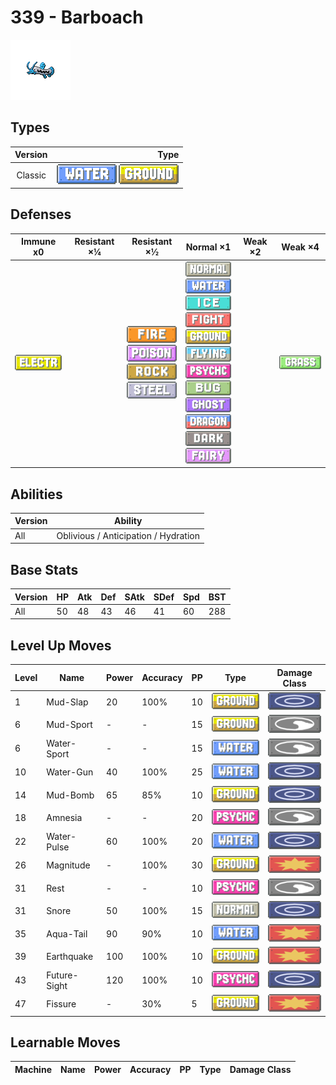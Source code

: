 # 339 - Barboach

![barboach](../img/pokemon/339.png)

## Types

| Version | Type                                                                |
| :-----: | ------------------------------------------------------------------: |
| Classic | ![water](../img/types/water.png) ![ground](../img/types/ground.png) |

## Defenses

| Immune x0                              | Resistant ×¼ | Resistant ×½                                                                                                                                  | Normal ×1                                                                                                                                                                                                                                                                                                                                                                                                                                                       | Weak ×2 | Weak ×4                          |
| -------------------------------------- | ------------ | --------------------------------------------------------------------------------------------------------------------------------------------- | --------------------------------------------------------------------------------------------------------------------------------------------------------------------------------------------------------------------------------------------------------------------------------------------------------------------------------------------------------------------------------------------------------------------------------------------------------------- | ------- | -------------------------------- |
| ![electric](../img/types/electric.png) |              | ![fire](../img/types/fire.png)<br/>![poison](../img/types/poison.png)<br/>![rock](../img/types/rock.png)<br/>![steel](../img/types/steel.png) | ![normal](../img/types/normal.png)<br/>![water](../img/types/water.png)<br/>![ice](../img/types/ice.png)<br/>![fighting](../img/types/fighting.png)<br/>![ground](../img/types/ground.png)<br/>![flying](../img/types/flying.png)<br/>![psychic](../img/types/psychic.png)<br/>![bug](../img/types/bug.png)<br/>![ghost](../img/types/ghost.png)<br/>![dragon](../img/types/dragon.png)<br/>![dark](../img/types/dark.png)<br/>![fairy](../img/types/fairy.png) |         | ![grass](../img/types/grass.png) |

## Abilities

| Version | Ability                              |
| ------- | ------------------------------------ |
| All     | Oblivious / Anticipation / Hydration |

## Base Stats

| Version | HP | Atk | Def | SAtk | SDef | Spd | BST |
| ------- | -- | --- | --- | ---- | ---- | --- | --- |
| All     | 50 | 48  | 43  | 46   | 41   | 60  | 288 |

## Level Up Moves

| Level | Name         | Power | Accuracy | PP | Type                                 | Damage Class                           |
| ----- | ------------ | ----- | -------- | -- | ------------------------------------ | -------------------------------------- |
| 1     | Mud-Slap     | 20    | 100%     | 10 | ![ground](../img/types/ground.png)   | ![special](../img/types/special.png)   |
| 6     | Mud-Sport    | -     | -        | 15 | ![ground](../img/types/ground.png)   | ![status](../img/types/status.png)     |
| 6     | Water-Sport  | -     | -        | 15 | ![water](../img/types/water.png)     | ![status](../img/types/status.png)     |
| 10    | Water-Gun    | 40    | 100%     | 25 | ![water](../img/types/water.png)     | ![special](../img/types/special.png)   |
| 14    | Mud-Bomb     | 65    | 85%      | 10 | ![ground](../img/types/ground.png)   | ![special](../img/types/special.png)   |
| 18    | Amnesia      | -     | -        | 20 | ![psychic](../img/types/psychic.png) | ![status](../img/types/status.png)     |
| 22    | Water-Pulse  | 60    | 100%     | 20 | ![water](../img/types/water.png)     | ![special](../img/types/special.png)   |
| 26    | Magnitude    | -     | 100%     | 30 | ![ground](../img/types/ground.png)   | ![physical](../img/types/physical.png) |
| 31    | Rest         | -     | -        | 10 | ![psychic](../img/types/psychic.png) | ![status](../img/types/status.png)     |
| 31    | Snore        | 50    | 100%     | 15 | ![normal](../img/types/normal.png)   | ![special](../img/types/special.png)   |
| 35    | Aqua-Tail    | 90    | 90%      | 10 | ![water](../img/types/water.png)     | ![physical](../img/types/physical.png) |
| 39    | Earthquake   | 100   | 100%     | 10 | ![ground](../img/types/ground.png)   | ![physical](../img/types/physical.png) |
| 43    | Future-Sight | 120   | 100%     | 10 | ![psychic](../img/types/psychic.png) | ![special](../img/types/special.png)   |
| 47    | Fissure      | -     | 30%      | 5  | ![ground](../img/types/ground.png)   | ![physical](../img/types/physical.png) |

## Learnable Moves

| Machine | Name | Power | Accuracy | PP | Type | Damage Class |
| ------- | ---- | ----- | -------- | -- | ---- | ------------ |